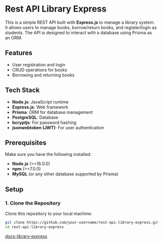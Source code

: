 # Rest API Library Express

This is a simple REST API built with **Express.js** to manage a library system. It allows users to manage books, borrow/return books, and register/login as students. The API is designed to interact with a database using Prisma as an ORM.

## Features

- User registration and login
- CRUD operations for books
- Borrowing and returning books

## Tech Stack

- **Node.js**: JavaScript runtime
- **Express.js**: Web framework
- **Prisma**: ORM for database management
- **PostgreSQL**: Database
- **bcryptjs**: For password hashing
- **jsonwebtoken (JWT)**: For user authentication

## Prerequisites

Make sure you have the following installed:

- **Node.js** (>=16.0.0)
- **npm** (>=7.0.0)
- **MySQL** (or any other database supported by Prisma)

## Setup

### 1. Clone the Repository

Clone this repository to your local machine:

```bash
git clone https://github.com/your-username/rest-api-library-express.git
cd rest-api-library-express
```

[docs-library-express](https://rh203.github.io/docs-library-express/)
